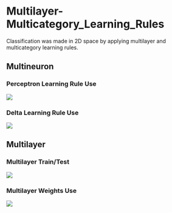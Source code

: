 # Multilayer-Multicategory_Learning_Rules
Classification was made in 2D space by applying multilayer and multicategory learning rules.

## Multineuron 
### Perceptron Learning Rule Use
![](https://github.com/fbasatemur/Multilayer-Multicategory_Learning_Rules/blob/main/tutorials/multineuron_discrete.gif)

### Delta Learning Rule Use
![](https://github.com/fbasatemur/Multilayer-Multicategory_Learning_Rules/blob/main/tutorials/multineuron_cont.gif)

## Multilayer
### Multilayer Train/Test
![](https://github.com/fbasatemur/Multilayer-Multicategory_Learning_Rules/blob/main/tutorials/multilayer_1.gif)

### Multilayer Weights Use
![](https://github.com/fbasatemur/Multilayer-Multicategory_Learning_Rules/blob/main/tutorials/multilayer-2.gif)
